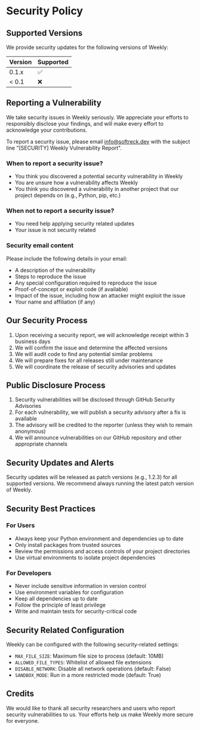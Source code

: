 # Security Policy

## Supported Versions

We provide security updates for the following versions of Weekly:

| Version | Supported          |
| ------- | ------------------ |
| 0.1.x   | :white_check_mark: |
| < 0.1   | :x:                |

## Reporting a Vulnerability

We take security issues in Weekly seriously. We appreciate your efforts to responsibly disclose your findings, and will make every effort to acknowledge your contributions.

To report a security issue, please email info@softreck.dev with the subject line "[SECURITY] Weekly Vulnerability Report".

### When to report a security issue?
- You think you discovered a potential security vulnerability in Weekly
- You are unsure how a vulnerability affects Weekly
- You think you discovered a vulnerability in another project that our project depends on (e.g., Python, pip, etc.)

### When not to report a security issue?
- You need help applying security related updates
- Your issue is not security related

### Security email content
Please include the following details in your email:
- A description of the vulnerability
- Steps to reproduce the issue
- Any special configuration required to reproduce the issue
- Proof-of-concept or exploit code (if available)
- Impact of the issue, including how an attacker might exploit the issue
- Your name and affiliation (if any)

## Our Security Process

1. Upon receiving a security report, we will acknowledge receipt within 3 business days
2. We will confirm the issue and determine the affected versions
3. We will audit code to find any potential similar problems
4. We will prepare fixes for all releases still under maintenance
5. We will coordinate the release of security advisories and updates

## Public Disclosure Process

1. Security vulnerabilities will be disclosed through GitHub Security Advisories
2. For each vulnerability, we will publish a security advisory after a fix is available
3. The advisory will be credited to the reporter (unless they wish to remain anonymous)
4. We will announce vulnerabilities on our GitHub repository and other appropriate channels

## Security Updates and Alerts

Security updates will be released as patch versions (e.g., 1.2.3) for all supported versions. We recommend always running the latest patch version of Weekly.

## Security Best Practices

### For Users
- Always keep your Python environment and dependencies up to date
- Only install packages from trusted sources
- Review the permissions and access controls of your project directories
- Use virtual environments to isolate project dependencies

### For Developers
- Never include sensitive information in version control
- Use environment variables for configuration
- Keep all dependencies up to date
- Follow the principle of least privilege
- Write and maintain tests for security-critical code

## Security Related Configuration

Weekly can be configured with the following security-related settings:

- `MAX_FILE_SIZE`: Maximum file size to process (default: 10MB)
- `ALLOWED_FILE_TYPES`: Whitelist of allowed file extensions
- `DISABLE_NETWORK`: Disable all network operations (default: False)
- `SANDBOX_MODE`: Run in a more restricted mode (default: True)

## Credits

We would like to thank all security researchers and users who report security vulnerabilities to us. Your efforts help us make Weekly more secure for everyone.
